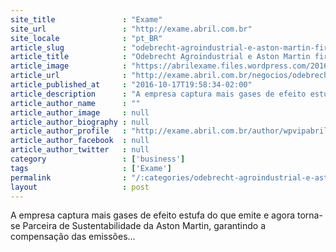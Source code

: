 ```yaml
---
site_title               : "Exame"
site_url                 : "http://exame.abril.com.br"
site_locale              : "pt_BR"
article_slug             : "odebrecht-agroindustrial-e-aston-martin-firmam-parceria"
article_title            : "Odebrecht Agroindustrial e Aston Martin firmam parceria"
article_image            : "https://abrilexame.files.wordpress.com/2016/10/size_960_16_9_aston-martin-racing.jpg?quality=70&strip=all&w=960"
article_url              : "http://exame.abril.com.br/negocios/odebrecht-agroindustrial-e-aston-martin-firmam-parceria/"
article_published_at     : "2016-10-17T19:58:34-02:00"
article_description      : "A empresa captura mais gases de efeito estufa do que emite e agora torna-se Parceira de Sustentabilidade da Aston Martin, garantindo a compensação das emissões..."
article_author_name      : ""
article_author_image     : null
article_author_biography : null
article_author_profile   : "http://exame.abril.com.br/author/wpvipabril/"
article_author_facebook  : null
article_author_twitter   : null
category                 : ['business']
tags                     : ['Exame']
permalink                : "/:categories/odebrecht-agroindustrial-e-aston-martin-firmam-parceria/"
layout                   : post
---
```


A empresa captura mais gases de efeito estufa do que emite e agora torna-se Parceira de Sustentabilidade da Aston Martin, garantindo a compensação das emissões...
